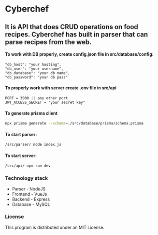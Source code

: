 # Cyberchef

## It is API that does CRUD operations on food recipes. Cyberchef has built in parser that can parse recipes from the web.

#### To work with DB properly, create config.json file in src/database/config:
```
"db_host": "your hosting",
"db_user": "your username",
"db_database": "your db name",
"db_password": "your db pass"
```

#### To properly work with server create .env file in src/api
```
PORT = 3000 || any other port
JWT_ACCESS_SECRET = "your secret key"
```

#### To generate prisma client
```bash
npx prisma generate --schema=./src/database/prisma/schema.prisma
```

#### To start parser:
```bash
/src/parser/ node index.js
```

#### To start server:
```bash
/src/api/ npm run dev
```


### Technology stack
* Parser - NodeJS
* Frontend - VueJs
* Backend - Express 
* Database - MySQL


### License
This program is distributed under an MIT License.
